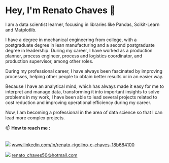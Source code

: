 # Hey, I'm Renato Chaves 👋 

I am a data scientist learner, focusing in libraries like Pandas, Scikit-Learn and Matplotlib. 

I have a degree in mechanical engineering from college, with a postgraduate degree in lean manufacturing and a second postgraduate degree in leadership. During my career, I have worked as a production planner, process engineer, process and logistics coordinator, and production supervisor, among other roles.

During my professional career, I have always been fascinated by improving processes, helping other people to obtain better results or in an easier way.

Because I have an analytical mind, which has always made it easy for me to interpret and manage data, transforming it into important insights to solve problems in my work, I have been able to lead several projects related to cost reduction and improving operational efficiency during my career.

Now, I am becoming a professional in the area of ​​data science so that I can lead more complex projects.


📫 **How to reach me :**
  
<div style="display: inline-block">

  <img src="https://img.shields.io/badge/LinkedIn-blue?style=flat-square&logo=LinkedIn&link=www.linkedin.com%2Fin%2Frenato-rigolino-c-chaves-18b684100" target="_blank"></a> www.linkedin.com/in/renato-rigolino-c-chaves-18b684100
  
  <a href = "mailto:renato_chaves50@gmail.com"><img src="https://img.shields.io/badge/Email-red?style=flat-square&link=renato_chaves50%40hotmail.com" target="_blank"></a> renato_chaves50@hotmail.com
</div>

